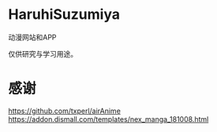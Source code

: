 # HaruhiSuzumiya

动漫网站和APP

仅供研究与学习用途。
# 感谢

https://github.com/txperl/airAnime
https://addon.dismall.com/templates/nex_manga_181008.html
